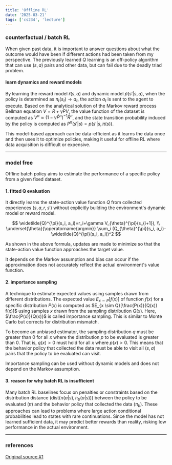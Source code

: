 ```yaml
---
title: 'Offline RL'
date: '2025-03-21'
tags: ['cs234', 'lecture']
---
```


### counterfactual / batch RL

When given past data, it is important to answer questions about what the outcome would have been if different actions had been taken from my perspective. The previously learned $Q$ learning is an off-policy algorithm that can use $(s, a)$ pairs and other data, but can fail due to the deadly triad problem.

#### learn dynamics and reward models

By learning the reward model $\hat{r}(s,a)$ and dynamic model $\hat{p}(s'|s,a)$, when the policy is determined as $\pi_t(s_t) \rightarrow a_t$, the action $a_t$ is sent to the agent to execute. Based on the analytical solution of the Markov reward process Bellman equation $V=R+\gamma PV$, the value function of the dataset is computed as $V^{\pi} \approx (1-\gamma \hat{P}^{\pi})^{-1} \hat{R}^{\pi}$, and the state transition probability induced by the policy is computed as $P^{\pi}(s'|s)=p(s'|s, \pi(s))$.

This model-based approach can be data-efficient as it learns the data once and then uses it to optimize policies, making it useful for offline RL where data acquisition is difficult or expensive.

---

### model free

Offline batch policy aims to estimate the performance of a specific policy from a given fixed dataset.

#### 1. fitted Q evaluation

It directly learns the state-action value function $Q$ from collected experiences $(s, a, r, s')$ without explicitly building the environment's dynamic model or reward model.

$$
\widetilde{Q}^{\pi}(s_i, a_i)=r_i+\gamma V_{\theta}^{\pi}(s_{i+1}), \\
\underset{\theta}{\operatorname{argmin}} \sum_i (Q_{\theta}^{\pi}(s_i, a_i)-\widetilde{Q}^{\pi}(s_i, a_i))^2
$$

As shown in the above formula, updates are made to minimize so that the state-action value function approaches the target value.

It depends on the Markov assumption and bias can occur if the approximation does not accurately reflect the actual environment's value function.

#### 2. importance sampling

A technique to estimate expected values using samples drawn from different distributions. The expected value $E_{x \sim P}[f(x)]$ of function $f(x)$ for a specific distribution $P(x)$ is computed as $E_{x \sim Q}[\frac{P(x)}{Q(x)} f(x)]$ using samples $x$ drawn from the sampling distribution $Q(x)$. Here, $\frac{P(x)}{Q(x)}$ is called importance sampling. This is similar to Monte Carlo but corrects for distribution mismatch.

To become an unbiased estimator, the sampling distribution $q$ must be greater than 0 for all $x$ where the distribution $p$ to be evaluated is greater than 0. That is, $q(x) > 0$ must hold for all $x$ where $p(x) > 0$. This means that the behavior policy that collected the data must be able to visit all $(s,a)$ pairs that the policy to be evaluated can visit.

Importance sampling can be used without dynamic models and does not depend on the Markov assumption.

#### 3. reason for why batch RL is insufficient

Many batch RL baselines focus on penalties or constraints based on the distribution distance ($\text{dist}(\pi(a|s), \pi_b(a|s))$) between the policy to be evaluated ($\pi$) and the behavior policy that collected the data ($\pi_b$). These approaches can lead to problems where large action conditional probabilities lead to states with rare continuations. Since the model has not learned sufficient data, it may predict better rewards than reality, risking low performance in the actual environment.

---

### references

[Original source #1](https://youtu.be/F6APGIAm5fw?si=7HjhnByZLVsZveCl)


